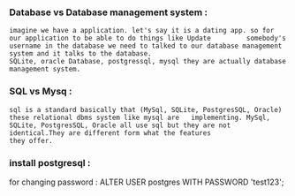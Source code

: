 ### Database vs Database management system :
    imagine we have a application. let's say it is a dating app. so for our application to be able to do things like Update         somebody's username in the database we need to talked to our database management system and it talks to the database.
    SQLite, oracle Database, postgressql, mysql they are actually database management system.
    
    
    
### SQL vs Mysq :
    sql is a standard basically that (MySql, SQLite, PostgresSQL, Oracle) these relational dbms system like mysql are   implementing. MySql, SQLite, PostgresSQL, Oracle all use sql but they are not identical.They are different form what the features
    they offer.
    
    
### install postgresql :
  for changing password : ALTER USER postgres WITH PASSWORD 'test123';
  

  
  
